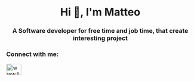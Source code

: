 <h1 align="center">Hi 👋, I'm Matteo</h1>
<h3 align="center">A Software developer for free time and job time, that create interesting project</h3>

<h3 align="left">Connect with me:</h3>
<p align="left">
<a href="https://linkedin.com/in/www.linkedin.com/in/matteo-marziano-910621191" target="blank"><img align="center" src="https://raw.githubusercontent.com/rahuldkjain/github-profile-readme-generator/master/src/images/icons/Social/linked-in-alt.svg" alt="www.linkedin.com/in/matteo-marziano-910621191" height="30" width="40" /></a>
</p>

